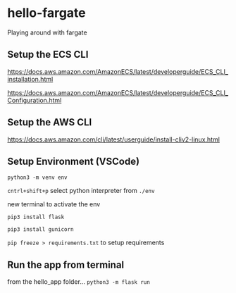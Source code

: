 # hello-fargate
Playing around with fargate

## Setup the ECS CLI
https://docs.aws.amazon.com/AmazonECS/latest/developerguide/ECS_CLI_installation.html

https://docs.aws.amazon.com/AmazonECS/latest/developerguide/ECS_CLI_Configuration.html

## Setup the AWS CLI
https://docs.aws.amazon.com/cli/latest/userguide/install-cliv2-linux.html

## Setup Environment (VSCode)
`python3 -m venv env`

`cntrl+shift+p` select python interpreter from `./env`

new terminal to activate the env

`pip3 install flask`

`pip3 install gunicorn`

`pip freeze > requirements.txt` to setup requirements

## Run the app from terminal
from the hello_app folder... `python3 -m flask run`